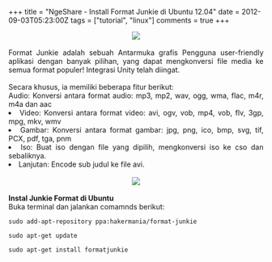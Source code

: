 +++
title = "NgeShare - Install Format Junkie di Ubuntu 12.04"
date = 2012-09-03T05:23:00Z
tags = ["tutorial", "linux"]
comments = true
+++

<center><img border="0" src="https://2.bp.blogspot.com/-wRaLIhlu5mE/UEPcM3A4ojI/AAAAAAAACjM/hmoMPjnZBQA/s1600/format_junkie__image_by_ymily-d56kof9.jpg" /></center><br />
<div style="text-align: justify;">Format Junkie adalah sebuah Antarmuka grafis Pengguna user-friendly aplikasi dengan banyak pilihan, yang dapat mengkonversi file media ke semua format populer! Integrasi Unity telah diingat.<br /><br />
Secara khusus, ia memiliki beberapa fitur berikut:<br />
Audio:&nbsp;Konversi antara format audio: mp3, mp2, wav, ogg, wma, flac, m4r, m4a dan aac</li><li>Video:&nbsp;Konversi antara format video: avi, ogv, vob, mp4, vob, flv, 3gp, mpg, mkv, wmv</li><li>Gambar:&nbsp;Konversi antara format gambar: jpg, png, ico, bmp, svg, tif, PCX, pdf, tga, pnm</li><li>Iso:&nbsp;Buat iso dengan file yang dipilih, mengkonversi iso ke cso dan sebaliknya.</li><li>Lanjutan:&nbsp;Encode sub judul ke file avi. </li></ul><br />
<center><img border="0" src="https://3.bp.blogspot.com/-F4JwYNFQEog/UEPbV07finI/AAAAAAAACjE/_dCZuLOf_gg/s1600/format.jpg" /></center><br />
<b>Instal Junkie Format di Ubuntu</b><br />
Buka terminal dan jalankan comamnds berikut:<br />
<pre><code>sudo add-apt-repository ppa:hakermania/format-junkie<br /><br />sudo apt-get update<br /><br />sudo apt-get install formatjunkie</code></pre></div>
